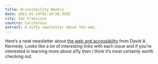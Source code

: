 ```yaml
---
title: Accessibility Weekly
date: 2021-01-14T02:19:58.359Z
city: San Francisco
country: California
extract: A nifty newsletter about the web.
---
```

Here’s a neat newsletter about [the web and accessibility](https://a11yweekly.com/) from David A. Kennedy. Looks like a lot of interesting links with each issue and if you’re interested in learning more about a11y then I think it’s most certainly worth checking out.